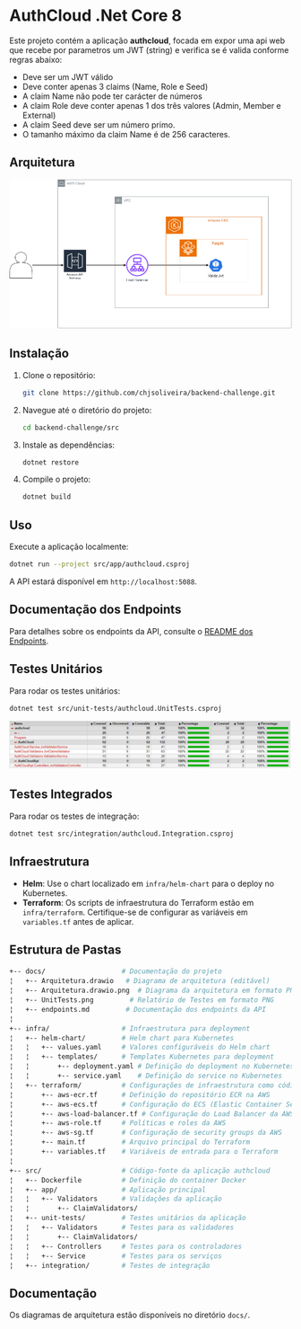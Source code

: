 ﻿# AuthCloud .Net Core 8

Este projeto contém a aplicação **authcloud**, focada em expor uma api web que recebe por parametros um JWT (string) e verifica se é valida conforme regras abaixo:

- Deve ser um JWT válido
- Deve conter apenas 3 claims (Name, Role e Seed)
- A claim Name não pode ter carácter de números
- A claim Role deve conter apenas 1 dos três valores (Admin, Member e External)
- A claim Seed deve ser um número primo.
- O tamanho máximo da claim Name é de 256 caracteres.

## Arquitetura

![Diagrama do Sistema](docs/Arquitetura.drawio.png)

## Instalação

1. Clone o repositório:
   ```bash
   git clone https://github.com/chjsoliveira/backend-challenge.git
   ```

2. Navegue até o diretório do projeto:
   ```bash
   cd backend-challenge/src
   ```

3. Instale as dependências:
   ```bash
   dotnet restore
   ```

4. Compile o projeto:
   ```bash
   dotnet build
   ```
   
## Uso

Execute a aplicação localmente:

```bash
dotnet run --project src/app/authcloud.csproj
```

A API estará disponível em `http://localhost:5088`.

## Documentação dos Endpoints

Para detalhes sobre os endpoints da API, consulte o [README dos Endpoints](docs/endpoints.md).

## Testes Unitários

Para rodar os testes unitários:

```bash
dotnet test src/unit-tests/authcloud.UnitTests.csproj
```

![Cobertura de Testes](docs/UnitTests.PNG)

## Testes Integrados

Para rodar os testes de integração:

```bash
dotnet test src/integration/authcloud.Integration.csproj
```

## Infraestrutura

- **Helm**: Use o chart localizado em `infra/helm-chart` para o deploy no Kubernetes.
- **Terraform**: Os scripts de infraestrutura do Terraform estão em `infra/terraform`. Certifique-se de configurar as variáveis em `variables.tf` antes de aplicar.

## Estrutura de Pastas

```bash
+-- docs/                   # Documentação do projeto
¦   +-- Arquitetura.drawio   # Diagrama de arquitetura (editável)
¦   +-- Arquitetura.drawio.png  # Diagrama da arquitetura em formato PNG
¦   +-- UnitTests.png         # Relatório de Testes em formato PNG
¦   +-- endpoints.md         # Documentação dos endpoints da API
¦
+-- infra/                  # Infraestrutura para deployment
¦   +-- helm-chart/         # Helm chart para Kubernetes
¦   ¦   +-- values.yaml     # Valores configuráveis do Helm chart
¦   ¦   +-- templates/      # Templates Kubernetes para deployment
¦   ¦       +-- deployment.yaml # Definição do deployment no Kubernetes
¦   ¦       +-- service.yaml    # Definição do service no Kubernetes
¦   +-- terraform/          # Configurações de infraestrutura como código (IaC) usando Terraform
¦       +-- aws-ecr.tf      # Definição do repositório ECR na AWS
¦       +-- aws-ecs.tf      # Configuração do ECS (Elastic Container Service)
¦       +-- aws-load-balancer.tf # Configuração do Load Balancer da AWS
¦       +-- aws-role.tf     # Políticas e roles da AWS
¦       +-- aws-sg.tf       # Configuração de security groups da AWS
¦       +-- main.tf         # Arquivo principal do Terraform
¦       +-- variables.tf    # Variáveis de entrada para o Terraform
¦
+-- src/                    # Código-fonte da aplicação authcloud
¦   +-- Dockerfile          # Definição do container Docker
¦   +-- app/                # Aplicação principal
¦   ¦   +-- Validators      # Validações da aplicação
¦   ¦       +-- ClaimValidators/
¦   +-- unit-tests/         # Testes unitários da aplicação
¦   ¦   +-- Validators      # Testes para os validadores
¦   ¦       +-- ClaimValidators/
¦   ¦   +-- Controllers     # Testes para os controladores
¦   ¦   +-- Service         # Testes para os serviços
¦   +-- integration/        # Testes de integração

```

## Documentação

Os diagramas de arquitetura estão disponíveis no diretório `docs/`.


